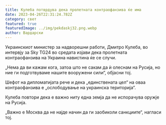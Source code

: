 ```yaml
---
title: Кулеба потврдува дека пролетната контраофанзива ќе има
date: 2023-04-26T22:31:24.782Z
category: свет
featured: true
featuredImage: ../img/pekdaskj32.png.webp
author: Вардарски
---
```


Украинскиот министер за надворешни работи, Дмитро Кулеба, во интервју за Sky TG24 во средата изјави дека пролетната контраофанзива на Украина навистина ќе се случи.

„Нема да ви кажам кога, затоа што не сакам да ѝ олеснам на Русија, но ние ги подготвуваме нашите вооружени сили“, објасни тој.

Шефот на дипломатијата рече и дека „единствената цел“ на оваа контраофанзива е „ослободување на украинска територија“.

Кулеба повтори дека е важно ниту една земја да не испорачува оружје на Русија.

„Важно е Москва да не најде начин да ги заобиколи санкциите“, нагласи тој.
